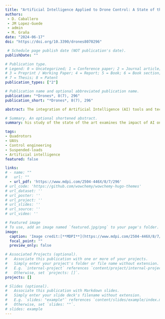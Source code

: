 ```yaml
---
title: "Artificial Intelligence Applied to Drone Control: A State of the Art"
authors:
 - D. Caballero
 - JM Lopez-Guede
 - admin
 - M. Graña
date: "2024-06-17"
doi: "https://doi.org/10.3390/drones8070296"

 # Schedule page publish date (NOT publication's date).
publishDate: ""

# Publication type.
# Legend: 0 = Uncategorized; 1 = Conference paper; 2 = Journal article;
# 3 = Preprint / Working Paper; 4 = Report; 5 = Book; 6 = Book section;
# 7 = Thesis; 8 = Patent
publication_types: ["2"]

# Publication name and optional abbreviated publication name.
publication: "*Drones*, 8(7), 296"
publication_short: "*Drones*, 8(7), 296"

abstract: The integration of Artificial Intelligence (AI) tools and techniques has provided a significant advance in drone technology. Besides the military applications, drones are being increasingly used for logistics and cargo transportation, agriculture, construction, security and surveillance, exploration, and mobile wireless communication. The synergy between drones and AI has led to notable progress in the autonomy of drones, which have become capable of completing complex missions without direct human supervision. This study of the state of the art examines the impact of AI on improving drone autonomous behavior, covering from automation to complex real-time decision making. The paper provides detailed examples of the latest developments and applications. Ethical and regulatory challenges are also considered for the future evolution of this field of research, because drones with AI have the potential to greatly change our socioeconomic landscape.

# Summary. An optional shortened abstract.
summary: his study of the state of the art examines the impact of AI on improving drone autonomous behavior, covering from automation to complex real-time decision making.

tags:
- Quadrotors
- UAVs
- Control engineering
- Suspended-loads
- Artificial intelligence
featured: false

links:
# - name: ""
#   url: ""
  - url_pdf: 'https://www.mdpi.com/2504-446X/8/7/296'
# url_code: 'https://github.com/wowchemy/wowchemy-hugo-themes'
# url_dataset: ''
# url_poster: ''
# url_project: ''
# url_slides: ''
# url_source: ''
# url_video: ''

# Featured image
# To use, add an image named `featured.jpg/png` to your page's folder. 
image:
  caption: 'Image credit:[**MDPI**](https://www.mdpi.com/2504-446X/8/7/296)'
  focal_point: ""
  preview_only: false

# Associated Projects (optional).
#   Associate this publication with one or more of your projects.
#   Simply enter your project's folder or file name without extension.
#   E.g. `internal-project` references `content/project/internal-project/index.md`.
#   Otherwise, set `projects: []`.
projects: []

# Slides (optional).
#   Associate this publication with Markdown slides.
#   Simply enter your slide deck's filename without extension.
#   E.g. `slides: "example"` references `content/slides/example/index.md`.
#   Otherwise, set `slides: ""`.
# slides: example
---
```


